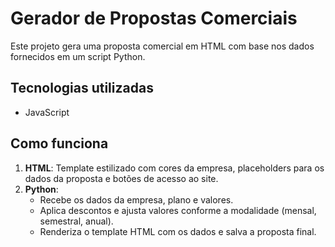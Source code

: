 # Gerador de Propostas Comerciais  

Este projeto gera uma proposta comercial em HTML com base nos dados fornecidos em um script Python.  

## Tecnologias utilizadas  
- JavaScript

## Como funciona  
1. **HTML**: Template estilizado com cores da empresa, placeholders para os dados da proposta e botões de acesso ao site.  
2. **Python**:  
   - Recebe os dados da empresa, plano e valores.  
   - Aplica descontos e ajusta valores conforme a modalidade (mensal, semestral, anual).  
   - Renderiza o template HTML com os dados e salva a proposta final.  



